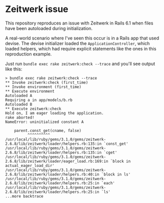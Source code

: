 # Zeitwerk issue

This repository reproduces an issue with Zeitwerk in Rails 6.1 when files have been autoloaded during initialization.

A real-world scenario where I've seen this occur is in a Rails app that used devise. The devise initializer loaded the `ApplicationController`, which loaded helpers, which had require explicit statements like the ones in this reproduction example.

Just run `bundle exec rake zeitwerk:check --trace` and you'll see output like this:

```
> bundle exec rake zeitwerk:check --trace
** Invoke zeitwerk:check (first_time)
** Invoke environment (first_time)
** Execute environment
Autoloaded A
Requiring a in app/models/b.rb
Autoloaded B
** Execute zeitwerk:check
Hold on, I am eager loading the application.
rake aborted!
NameError: uninitialized constant A

    parent.const_get(cname, false)
          ^^^^^^^^^^
/usr/local/lib/ruby/gems/3.1.0/gems/zeitwerk-2.6.8/lib/zeitwerk/loader/helpers.rb:135:in `const_get'
/usr/local/lib/ruby/gems/3.1.0/gems/zeitwerk-2.6.8/lib/zeitwerk/loader/helpers.rb:135:in `cget'
/usr/local/lib/ruby/gems/3.1.0/gems/zeitwerk-2.6.8/lib/zeitwerk/loader/eager_load.rb:169:in `block in actual_eager_load_dir'
/usr/local/lib/ruby/gems/3.1.0/gems/zeitwerk-2.6.8/lib/zeitwerk/loader/helpers.rb:40:in `block in ls'
/usr/local/lib/ruby/gems/3.1.0/gems/zeitwerk-2.6.8/lib/zeitwerk/loader/helpers.rb:25:in `each'
/usr/local/lib/ruby/gems/3.1.0/gems/zeitwerk-2.6.8/lib/zeitwerk/loader/helpers.rb:25:in `ls'
...more backtrace
```